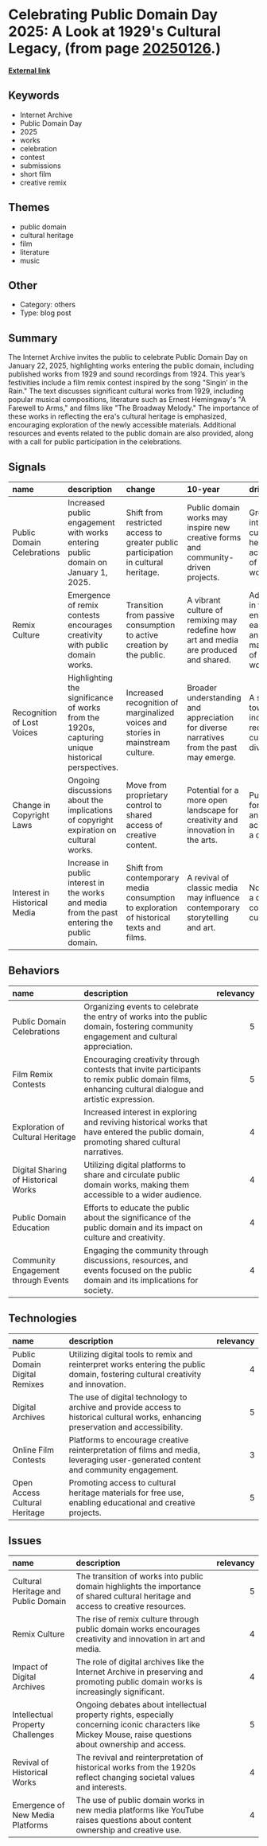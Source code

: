 # __Celebrating Public Domain Day 2025: A Look at 1929's Cultural Legacy__, (from page [20250126](https://kghosh.substack.com/p/20250126).)

__[External link](https://blog.archive.org/2025/01/01/welcome-to-the-public-domain-in-2025/)__



## Keywords

* Internet Archive
* Public Domain Day
* 2025
* works
* celebration
* contest
* submissions
* short film
* creative remix

## Themes

* public domain
* cultural heritage
* film
* literature
* music

## Other

* Category: others
* Type: blog post

## Summary

The Internet Archive invites the public to celebrate Public Domain Day on January 22, 2025, highlighting works entering the public domain, including published works from 1929 and sound recordings from 1924. This year’s festivities include a film remix contest inspired by the song "Singin’ in the Rain." The text discusses significant cultural works from 1929, including popular musical compositions, literature such as Ernest Hemingway's "A Farewell to Arms," and films like "The Broadway Melody." The importance of these works in reflecting the era's cultural heritage is emphasized, encouraging exploration of the newly accessible materials. Additional resources and events related to the public domain are also provided, along with a call for public participation in the celebrations.

## Signals

| name                         | description                                                                                      | change                                                                                  | 10-year                                                                                 | driving-force                                                                         |   relevancy |
|:-----------------------------|:-------------------------------------------------------------------------------------------------|:----------------------------------------------------------------------------------------|:----------------------------------------------------------------------------------------|:--------------------------------------------------------------------------------------|------------:|
| Public Domain Celebrations   | Increased public engagement with works entering public domain on January 1, 2025.                | Shift from restricted access to greater public participation in cultural heritage.      | Public domain works may inspire new creative forms and community-driven projects.       | Growing interest in cultural heritage and accessibility of historical works.          |           4 |
| Remix Culture                | Emergence of remix contests encourages creativity with public domain works.                      | Transition from passive consumption to active creation by the public.                   | A vibrant culture of remixing may redefine how art and media are produced and shared.   | Advancements in technology enabling easier access and manipulation of creative works. |           5 |
| Recognition of Lost Voices   | Highlighting the significance of works from the 1920s, capturing unique historical perspectives. | Increased recognition of marginalized voices and stories in mainstream culture.         | Broader understanding and appreciation for diverse narratives from the past may emerge. | A societal shift towards inclusivity and recognition of cultural diversity.           |           4 |
| Change in Copyright Laws     | Ongoing discussions about the implications of copyright expiration on cultural works.            | Move from proprietary control to shared access of creative content.                     | Potential for a more open landscape for creativity and innovation in the arts.          | Public demand for fair use and accessibility in a digital age.                        |           5 |
| Interest in Historical Media | Increase in public interest in the works and media from the past entering the public domain.     | Shift from contemporary media consumption to exploration of historical texts and films. | A revival of classic media may influence contemporary storytelling and art.             | Nostalgia and a desire to connect with cultural roots.                                |           4 |

## Behaviors

| name                                | description                                                                                                                                         |   relevancy |
|:------------------------------------|:----------------------------------------------------------------------------------------------------------------------------------------------------|------------:|
| Public Domain Celebrations          | Organizing events to celebrate the entry of works into the public domain, fostering community engagement and cultural appreciation.                 |           5 |
| Film Remix Contests                 | Encouraging creativity through contests that invite participants to remix public domain films, enhancing cultural dialogue and artistic expression. |           5 |
| Exploration of Cultural Heritage    | Increased interest in exploring and reviving historical works that have entered the public domain, promoting shared cultural narratives.            |           4 |
| Digital Sharing of Historical Works | Utilizing digital platforms to share and circulate public domain works, making them accessible to a wider audience.                                 |           4 |
| Public Domain Education             | Efforts to educate the public about the significance of the public domain and its impact on culture and creativity.                                 |           4 |
| Community Engagement through Events | Engaging the community through discussions, resources, and events focused on the public domain and its implications for society.                    |           4 |

## Technologies

| name                          | description                                                                                                                         |   relevancy |
|:------------------------------|:------------------------------------------------------------------------------------------------------------------------------------|------------:|
| Public Domain Digital Remixes | Utilizing digital tools to remix and reinterpret works entering the public domain, fostering cultural creativity and innovation.    |           4 |
| Digital Archives              | The use of digital technology to archive and provide access to historical cultural works, enhancing preservation and accessibility. |           5 |
| Online Film Contests          | Platforms to encourage creative reinterpretation of films and media, leveraging user-generated content and community engagement.    |           3 |
| Open Access Cultural Heritage | Promoting access to cultural heritage materials for free use, enabling educational and creative projects.                           |           5 |

## Issues

| name                                | description                                                                                                                                                |   relevancy |
|:------------------------------------|:-----------------------------------------------------------------------------------------------------------------------------------------------------------|------------:|
| Cultural Heritage and Public Domain | The transition of works into public domain highlights the importance of shared cultural heritage and access to creative resources.                         |           5 |
| Remix Culture                       | The rise of remix culture through public domain works encourages creativity and innovation in art and media.                                               |           4 |
| Impact of Digital Archives          | The role of digital archives like the Internet Archive in preserving and promoting public domain works is increasingly significant.                        |           4 |
| Intellectual Property Challenges    | Ongoing debates about intellectual property rights, especially concerning iconic characters like Mickey Mouse, raise questions about ownership and access. |           5 |
| Revival of Historical Works         | The revival and reinterpretation of historical works from the 1920s reflect changing societal values and interests.                                        |           4 |
| Emergence of New Media Platforms    | The use of public domain works in new media platforms like YouTube raises questions about content ownership and creative use.                              |           4 |